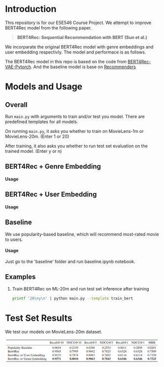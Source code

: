 # Introduction

This repository is for our ESE546 Course Project. We attempt to improve BERT4Rec model from the following paper.

> **BERT4Rec: Sequential Recommendation with BERT (Sun et al.)**

We incorparate the original BERT4Rec model with genre embeddings and user embedding respectivly. The model and performace is as follows.

The BERT4Rec model in this repo is based on the code from <a href="https://github.com/jaywonchung/BERT4Rec-VAE-Pytorch"> BERT4Rec-VAE-Pytorch</a>. And the baseline model is base on <a href="https://github.com/recommenders-team/recommenders/tree/main/"> Recommenders</a>

# Models and Usage

## Overall

Run `main.py` with arguments to train and/or test you model. There are predefined templates for all models.

On running `main.py`, it asks you whether to train on MovieLens-1m or MovieLens-20m. (Enter 1 or 20)

After training, it also asks you whether to run test set evaluation on the trained model. (Enter y or n)

## BERT4Rec + Genre Embedding

#### Usage

## BERT4Rec + User Embedding

#### Usage

## Baseline

We use popularity-based baseline, which will recommend most-rated movie to users.

#### Usage

Just go to the 'baseline' folder and run baseline.ipynb notebook.

## Examples

1. Train BERT4Rec on ML-20m and run test set inference after training

   ```bash
   printf '20\ny\n' | python main.py --template train_bert
   ```

# Test Set Results

We test our models on MovieLens-20m dataset.

<img src=Images/test_result.png>
